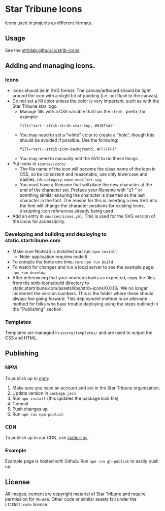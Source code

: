 # Star Tribune Icons

Icons used in projects as different formats.

## Usage

See the [striblab.github.io/strib-icons](https://striblab.github.io/strib-icons/).

## Adding and managing icons.

### Icons

* Icons should be in SVG format. The canvas/artboard should be tight around the icon with a slight bit of padding (i.e. not flush to the canvas).
* Do not set a fill color unless the color is very important, such as with the Star Tribune star logo.
  * Manage fills with a CSS variable that has the `strib-` prefix; for example:
    ```
    fill="var(--strib-strib-star-top, #61BF1A)"
    ```
  * You may need to set a "white" color to create a "hole", though this should be avoided if possible. Use the following:
    ```
    fill="var(--strib-icon-background, #FFFFFF)"
    ```
  * You may need to manually edit the SVG to do these things.
* Put icons in `source/icons/`
  * The file name of the icon will become the class name of the icon in CSS, so be consistent and reasonable, use only lowercase and dashes, i.e. `category-name-modifier.svg`
  * You must have a filename that will place the new character at the end of the character set. Preface your filename with "z1-" or somthing similar ensuring the character is inserted as the last character in the font. The reason for this is inserting a new SVG into the font will change the character positions for existing icons, disrupting icon references already being used.
* Add an entry in `sources/icons.yml`. This is used for the SVG version of the icons for accessibility.

### Developing and building and deploying to static.startribune.com

* Make sure NodeJS is installed and run: `npm install`
    * Note: application requires node 8
* To compile the fonts one time, run: `npm run build`
* To watch for changes and run a local server to see the example page: `npm run develop`
* After determining that your new icon looks as expected, copy the files from the strib-icons/build directory to static.startribune.com/assets/libs/strib-icons/0.0.13/. We no longer increment the version numbers. This is the folder where these should always live going forward. This deployment method is an alternate method for folks who have trouble deploying using the steps outlined in the "Publishing" section. 

### Templates

Templates are managed in `source/templates/` and are used to output the CSS and HTML.

## Publishing

### NPM

To publish up to [npm](https://npm.org):

1.  Make sure you have an account and are in the Star Tribune organization.
1.  Update version in `package.json`
1.  Run `npm install` (this updates the package lock file)
1.  Commit
1.  Push changes up
1.  Run `npm run npm-publish`

### CDN

To publish up to our CDN, use [static-libs](https://github.com/striblab/static-libs).

### Example

Example page is hosted with Github. Run `npm run gh-publish` to easily push up.

## License

All images, content are copyright material of Star Tribune and require permission for re-use. Other code or similar assets fall under the `LICENSE.code` license.

